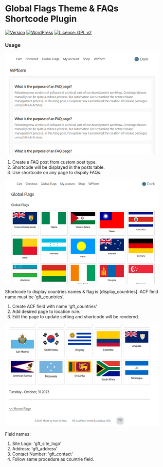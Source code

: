 
Global Flags Theme & FAQs Shortcode Plugin
====

[![Version](https://img.shields.io/badge/version-1.0-orange.svg)](https://github.com/razaqultegar/simple/releases) [![WordPress](https://img.shields.io/wordpress/v/akismet.svg)]() [![License: GPL v2](https://img.shields.io/badge/License-GPL%20v2-blue.svg)](https://github.com/razaqultegar/simple/blob/master/LICENSE)

### Usage

![Screenshot](faqs.png)

1) Create a FAQ post from custom post type. 
2) Shortcode will be displayed in the posts table.
3) Use shortcode on any page to dispaly FAQs.

![Screenshot](countries-flags.png)

Shortcode to display countries names & flag is [display_countries].
ACF field name must be 'gft_countries'.
1) Create ACF field with name 'gft_countries'
2) Add desired page to location rule. 
3) Edit the page to update setting and shortcode will be rendered.

![Screenshot](site_address_contact.png)

Field names:
1) Site Logo: 'gft_site_logo'
2) Address: 'gft_address'
3) Contact Number: 'gft_contact'
4) Follow same procedure as countrie field.


